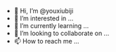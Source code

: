 - 👋 Hi, I’m @youxiubiji
- 👀 I’m interested in ...
- 🌱 I’m currently learning ...
- 💞️ I’m looking to collaborate on ...
- 📫 How to reach me ...

<!---
youxiubiji/youxiubiji is a ✨ special ✨ repository because its `README.md` (this file) appears on your GitHub profile.
You can click the Preview link to take a look at your changes.
--->
